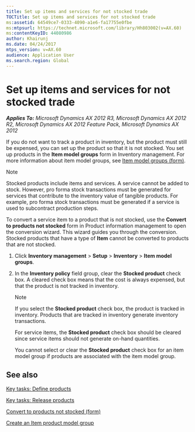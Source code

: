 ```yaml
---
title: Set up items and services for not stocked trade
TOCTitle: Set up items and services for not stocked trade
ms:assetid: 64549ce7-0333-4090-a1e6-fa17755e0fbe
ms:mtpsurl: https://technet.microsoft.com/library/Hh803002(v=AX.60)
ms:contentKeyID: 44080986
author: Khairunj
ms.date: 04/24/2017
mtps_version: v=AX.60
audience: Application User
ms.search.region: Global
---
```


# Set up items and services for not stocked trade 


_**Applies To:** Microsoft Dynamics AX 2012 R3, Microsoft Dynamics AX 2012 R2, Microsoft Dynamics AX 2012 Feature Pack, Microsoft Dynamics AX 2012_

If you do not want to track a product in inventory, but the product must still be expensed, you can set up the product so that it is not stocked. You set up products in the **Item model groups** form in Inventory management. For more information about item model groups, see [Item model groups (form)](https://technet.microsoft.com/library/aa577092\(v=ax.60\)).


> [!NOTE]
> <P>Stocked products include items and services. A service cannot be added to stock. However, pro forma stock transactions must be generated for services that contribute to the inventory value of tangible products. For example, pro forma stock transactions must be generated if a service is used to subcontract production steps.</P>
> <P>To convert a service item to a product that is not stocked, use the <STRONG>Convert to products not stocked</STRONG> form in Product information management to open the conversion wizard. This wizard guides you through the conversion. Stocked products that have a type of <STRONG>Item</STRONG> cannot be converted to products that are not stocked.</P>



1.  Click **Inventory management** \> **Setup** \> **Inventory** \> **Item model groups**.

2.  In the **Inventory policy** field group, clear the **Stocked product** check box. A cleared check box means that the cost is always expensed, but that the product is not tracked in inventory.
    

    > [!NOTE]
    > <P>If you select the <STRONG>Stocked product</STRONG> check box, the product is tracked in inventory. Products that are tracked in inventory generate inventory transactions.</P>
    > <P>For service items, the <STRONG>Stocked product</STRONG> check box should be cleared since service items should not generate on-hand quantities.</P>
    > <P>You cannot select or clear the <STRONG>Stocked product</STRONG> check box for an item model group if products are associated with the item model group.</P>



## See also

[Key tasks: Define products](key-tasks-define-products.md)

[Key tasks: Release products](key-tasks-release-products.md)

[Convert to products not stocked (form)](https://technet.microsoft.com/library/hh802990\(v=ax.60\))

[Create an Item product model group](create-an-item-product-model-group.md)

  


